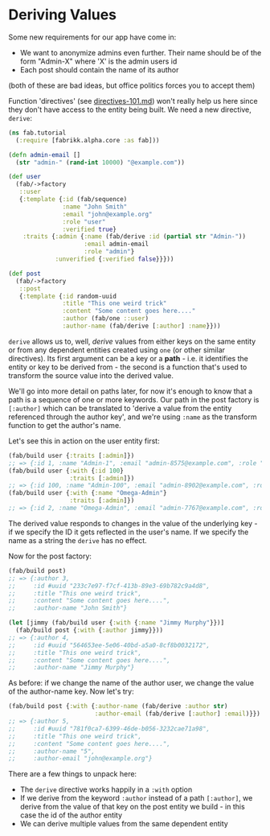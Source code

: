 # Deriving Values

Some new requirements for our app have come in:

* We want to anonymize admins even further. Their name should be of the form "Admin-X" where 'X' is the admin users id
* Each post should contain the name of its author

(both of these are bad ideas, but office politics forces you to accept them)

Function 'directives' (see [directives-101.md](directives-101.md "mention")) won't really help us here since they don't have access to the entity being built. We need a new directive, `derive`:

```clojure
(ns fab.tutorial
  (:require [fabrikk.alpha.core :as fab]))

(defn admin-email []
  (str "admin-" (rand-int 10000) "@example.com"))

(def user
  (fab/->factory
   ::user
   {:template {:id (fab/sequence)
               :name "John Smith"
               :email "john@example.org"
               :role "user"
               :verified true}
    :traits {:admin {:name (fab/derive :id (partial str "Admin-"))
                     :email admin-email
                     :role "admin"}
             :unverified {:verified false}}}))

(def post
  (fab/->factory
   ::post
   {:template {:id random-uuid
               :title "This one weird trick"
               :content "Some content goes here...."
               :author (fab/one ::user)
               :author-name (fab/derive [:author] :name}}))
```

`derive` allows us to, well, _derive_ values from either keys on the same entity or from any dependent entities created using `one` (or other similar directives). Its first argument can be a key or a **path** - i.e. it identifies the entity or key to be derived from - the second is a function that's used to transform the source value into the derived value.

We'll go into more detail on paths later, for now it's enough to know that a path is a sequence of one or more keywords. Our path in the post factory is `[:author]` which can be translated to 'derive a value from the entity referenced through the author key', and we're using `:name` as the transform function to get the author's name.

Let's see this in action on the user entity first:

```clojure
(fab/build user {:traits [:admin]})
;; => {:id 1, :name "Admin-1", :email "admin-8575@example.com", :role "admin", :verified true}
(fab/build user {:with {:id 100}
                 :traits [:admin]})
;; => {:id 100, :name "Admin-100", :email "admin-8902@example.com", :role "admin", :verified true}
(fab/build user {:with {:name "Omega-Admin"}
                 :traits [:admin]})
;; => {:id 2, :name "Omega-Admin", :email "admin-7767@example.com", :role "admin", :verified true}
```

The derived value responds to changes in the value of the underlying key - if we specify the ID it gets reflected in the user's name. If we specify the name as a string the `derive` has no effect.&#x20;

Now for the post factory:

```clojure
(fab/build post)
;; => {:author 3,
;;     :id #uuid "233c7e97-f7cf-413b-89e3-69b782c9a4d8",
;;     :title "This one weird trick",
;;     :content "Some content goes here....",
;;     :author-name "John Smith"}

(let [jimmy (fab/build user {:with {:name "Jimmy Murphy"}})]
  (fab/build post {:with {:author jimmy}}))
;; => {:author 4,
;;     :id #uuid "564653ee-5e06-40bd-a5a0-8cf8b0032172",
;;     :title "This one weird trick",
;;     :content "Some content goes here....",
;;     :author-name "Jimmy Murphy"}
```

As before: if we change the name of the author user, we change the value of the author-name key. Now let's try:

```clojure
(fab/build post {:with {:author-name (fab/derive :author str)
                        :author-email (fab/derive [:author] :email)}})
;; => {:author 5,
;;     :id #uuid "781f0ca7-6399-46de-b056-3232cae71a98",
;;     :title "This one weird trick",
;;     :content "Some content goes here....",
;;     :author-name "5",
;;     :author-email "john@example.org"}
```

There are a few things to unpack here:

* The `derive` directive works happily in a `:with` option
* If we derive from the keyword `:author` instead of a path `[:author]`, we derive from the value of that key on the post entity we build - in this case the id of the author entity
* We can derive multiple values from the same dependent entity
